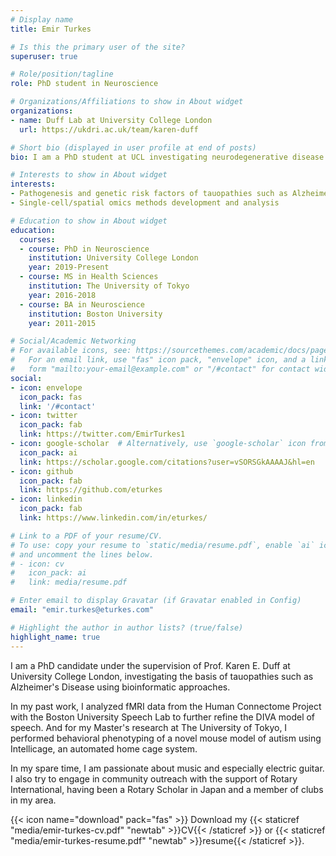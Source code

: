 ```yaml
---
# Display name
title: Emir Turkes

# Is this the primary user of the site?
superuser: true

# Role/position/tagline
role: PhD student in Neuroscience

# Organizations/Affiliations to show in About widget
organizations:
- name: Duff Lab at University College London
  url: https://ukdri.ac.uk/team/karen-duff

# Short bio (displayed in user profile at end of posts)
bio: I am a PhD student at UCL investigating neurodegenerative disease using bioinformatic methods.

# Interests to show in About widget
interests:
- Pathogenesis and genetic risk factors of tauopathies such as Alzheimer's Disease
- Single-cell/spatial omics methods development and analysis

# Education to show in About widget
education:
  courses:
  - course: PhD in Neuroscience
    institution: University College London
    year: 2019-Present
  - course: MS in Health Sciences
    institution: The University of Tokyo
    year: 2016-2018
  - course: BA in Neuroscience
    institution: Boston University
    year: 2011-2015

# Social/Academic Networking
# For available icons, see: https://sourcethemes.com/academic/docs/page-builder/#icons
#   For an email link, use "fas" icon pack, "envelope" icon, and a link in the
#   form "mailto:your-email@example.com" or "/#contact" for contact widget.
social:
- icon: envelope
  icon_pack: fas
  link: '/#contact'
- icon: twitter
  icon_pack: fab
  link: https://twitter.com/EmirTurkes1
- icon: google-scholar  # Alternatively, use `google-scholar` icon from `ai` icon pack
  icon_pack: ai
  link: https://scholar.google.com/citations?user=vSORSGkAAAAJ&hl=en
- icon: github
  icon_pack: fab
  link: https://github.com/eturkes
- icon: linkedin
  icon_pack: fab
  link: https://www.linkedin.com/in/eturkes/

# Link to a PDF of your resume/CV.
# To use: copy your resume to `static/media/resume.pdf`, enable `ai` icons in `params.toml`, 
# and uncomment the lines below.
# - icon: cv
#   icon_pack: ai
#   link: media/resume.pdf

# Enter email to display Gravatar (if Gravatar enabled in Config)
email: "emir.turkes@eturkes.com"

# Highlight the author in author lists? (true/false)
highlight_name: true
---
```

I am a PhD candidate under the supervision of Prof. Karen E. Duff at University College London, investigating the basis of tauopathies such as Alzheimer's Disease using bioinformatic approaches.

In my past work, I analyzed fMRI data from the Human Connectome Project with the Boston University Speech Lab to further refine the DIVA model of speech. And for my Master's research at The University of Tokyo, I performed behavioral phenotyping of a novel mouse model of autism using Intellicage, an automated home cage system.

In my spare time, I am passionate about music and especially electric guitar. I also try to engage in community outreach with the support of Rotary International, having been a Rotary Scholar in Japan and a member of clubs in my area.

{{< icon name="download" pack="fas" >}} Download my {{< staticref "media/emir-turkes-cv.pdf" "newtab" >}}CV{{< /staticref >}} or {{< staticref "media/emir-turkes-resume.pdf" "newtab" >}}resume{{< /staticref >}}.
